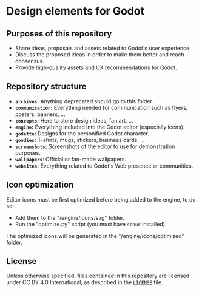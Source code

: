 # Design elements for Godot

## Purposes of this repository

- Share ideas, proposals and assets related to Godot's user experience.
- Discuss the proposed ideas in order to make them better and reach consensus.
- Provide high-quality assets and UX recommendations for Godot.

## Repository structure

- **`archives`:** Anything deprecated should go to this folder.
- **`communication`:** Everything needed for communication such as flyers,
  posters, banners, …
- **`concepts`:** Here to store design ideas, fan art, …
- **`engine`:** Everything included into the Godot editor (especially icons).
- **`godette`:** Designs for the personified Godot character.
- **`goodies`:** T-shirts, mugs, stickers, business cards, …
- **`screenshots`:** Screenshots of the editor to use for demonstration
  purposes.
- **`wallpapers`**: Official or fan-made wallpapers.
- **`websites`:** Everything related to Godot's Web presence or communities.

## Icon optimization

Editor icons must be first optimized before being added to the engine, to do so:
- Add them to the "/engine/icons/svg" folder.
- Run the "optimize.py" script (you must have `scour` installed).

The optimized icons will be generated in the "/engine/icons/optimized" folder.

## License

Unless otherwise specified, files contained in this repository are licensed
under CC BY 4.0 International, as described in the [`LICENSE`](/LICENSE) file.
